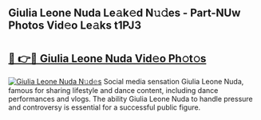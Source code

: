 ## Giulia Leone Nuda Le𝚊k𝚎d N𝚞𝚍es - Part-NUw Photos Vid𝚎o Le𝚊ks t1PJ3

# <h2><a href="http://fbcudz.evod.top/?m=Giulia+Leone+Nuda">🔗 👉🔴 Giulia Leone Nuda Vid𝚎o Ph𝚘t𝚘s</a></h2>

[![Giulia Leone Nuda N𝚞d𝚎s](https://i.imgur.com/8V9OHl7.gif)](http://fbcudz.evod.top/?m=Giulia+Leone+Nuda)
Social media sensation Giulia Leone Nuda, famous for sharing lifestyle and dance content, including dance performances and vlogs. The ability Giulia Leone Nuda to handle pressure and controversy is essential for a successful public figure. 

